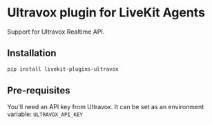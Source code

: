# Ultravox plugin for LiveKit Agents

Support for Ultravox Realtime API.

## Installation

```bash
pip install livekit-plugins-ultravox
```

## Pre-requisites

You'll need an API key from Ultravox. It can be set as an environment variable: `ULTRAVOX_API_KEY`
